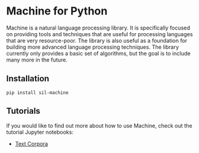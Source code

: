 # Machine for Python

Machine is a natural language processing library. It is specifically focused on providing tools and techniques that are useful for processing languages that are very resource-poor. The library is also useful as a foundation for building more advanced language processing techniques. The library currently only provides a basic set of algorithms, but the goal is to include many more in the future.

## Installation

```
pip install sil-machine
```

## Tutorials

If you would like to find out more about how to use Machine, check out the tutorial Jupyter notebooks:

- [Text Corpora](examples/corpora.ipynb)
